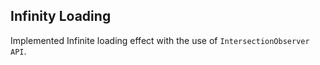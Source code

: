 ## Infinity Loading
Implemented Infinite loading effect with the use of `IntersectionObserver API`.

